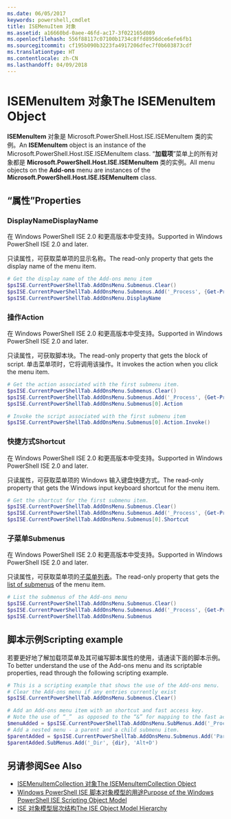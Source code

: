 ```yaml
---
ms.date: 06/05/2017
keywords: powershell,cmdlet
title: ISEMenuItem 对象
ms.assetid: a16660bd-0aee-46fd-ac17-3f022165d089
ms.openlocfilehash: 556f88117c07100b1734c8ffd8956dce6efe6fb1
ms.sourcegitcommit: cf195b090b3223fa4917206dfec7f0b603873cdf
ms.translationtype: HT
ms.contentlocale: zh-CN
ms.lasthandoff: 04/09/2018
---
```

# <a name="the-isemenuitem-object"></a><span data-ttu-id="2f629-103">ISEMenuItem 对象</span><span class="sxs-lookup"><span data-stu-id="2f629-103">The ISEMenuItem Object</span></span>

<span data-ttu-id="2f629-104">**ISEMenuItem** 对象是 Microsoft.PowerShell.Host.ISE.ISEMenuItem 类的实例。</span><span class="sxs-lookup"><span data-stu-id="2f629-104">An **ISEMenuItem** object is an instance of the Microsoft.PowerShell.Host.ISE.ISEMenuItem class.</span></span> <span data-ttu-id="2f629-105">“**加载项**”菜单上的所有对象都是 **Microsoft.PowerShell.Host.ISE.ISEMenuItem** 类的实例。</span><span class="sxs-lookup"><span data-stu-id="2f629-105">All menu objects on the **Add-ons** menu are instances of the **Microsoft.PowerShell.Host.ISE.ISEMenuItem** class.</span></span>

## <a name="properties"></a><span data-ttu-id="2f629-106">“属性”</span><span class="sxs-lookup"><span data-stu-id="2f629-106">Properties</span></span>

### <a name="displayname"></a><span data-ttu-id="2f629-107">DisplayName</span><span class="sxs-lookup"><span data-stu-id="2f629-107">DisplayName</span></span>

<span data-ttu-id="2f629-108">在 Windows PowerShell ISE 2.0 和更高版本中受支持。</span><span class="sxs-lookup"><span data-stu-id="2f629-108">Supported in Windows PowerShell ISE 2.0 and later.</span></span>

<span data-ttu-id="2f629-109">只读属性，可获取菜单项的显示名称。</span><span class="sxs-lookup"><span data-stu-id="2f629-109">The read-only property that gets the display name of the menu item.</span></span>

```powershell
# Get the display name of the Add-ons menu item
$psISE.CurrentPowerShellTab.AddOnsMenu.Submenus.Clear()
$psISE.CurrentPowerShellTab.AddOnsMenu.Submenus.Add('_Process', {Get-Process}, 'Alt+P')
$psISE.CurrentPowerShellTab.AddOnsMenu.DisplayName
```

### <a name="action"></a><span data-ttu-id="2f629-110">操作</span><span class="sxs-lookup"><span data-stu-id="2f629-110">Action</span></span>

<span data-ttu-id="2f629-111">在 Windows PowerShell ISE 2.0 和更高版本中受支持。</span><span class="sxs-lookup"><span data-stu-id="2f629-111">Supported in Windows PowerShell ISE 2.0 and later.</span></span>

<span data-ttu-id="2f629-112">只读属性，可获取脚本块。</span><span class="sxs-lookup"><span data-stu-id="2f629-112">The read-only property that gets the block of script.</span></span> <span data-ttu-id="2f629-113">单击菜单项时，它将调用该操作。</span><span class="sxs-lookup"><span data-stu-id="2f629-113">It invokes the action when you click the menu item.</span></span>

```powershell
# Get the action associated with the first submenu item.
$psISE.CurrentPowerShellTab.AddOnsMenu.Submenus.Clear()
$psISE.CurrentPowerShellTab.AddOnsMenu.Submenus.Add('_Process', {Get-Process}, 'Alt+P')
$psISE.CurrentPowerShellTab.AddOnsMenu.Submenus[0].Action

# Invoke the script associated with the first submenu item
$psISE.CurrentPowerShellTab.AddOnsMenu.Submenus[0].Action.Invoke()
```

### <a name="shortcut"></a><span data-ttu-id="2f629-114">快捷方式</span><span class="sxs-lookup"><span data-stu-id="2f629-114">Shortcut</span></span>

<span data-ttu-id="2f629-115">在 Windows PowerShell ISE 2.0 和更高版本中受支持。</span><span class="sxs-lookup"><span data-stu-id="2f629-115">Supported in Windows PowerShell ISE 2.0 and later.</span></span>

<span data-ttu-id="2f629-116">只读属性，可获取菜单项的 Windows 输入键盘快捷方式。</span><span class="sxs-lookup"><span data-stu-id="2f629-116">The read-only property that gets the Windows input keyboard shortcut for the menu item.</span></span>

```powershell
# Get the shortcut for the first submenu item.
$psISE.CurrentPowerShellTab.AddOnsMenu.Submenus.Clear()
$psISE.CurrentPowerShellTab.AddOnsMenu.Submenus.Add('_Process', {Get-Process}, 'Alt+P')
$psISE.CurrentPowerShellTab.AddOnsMenu.Submenus[0].Shortcut
```

### <a name="submenus"></a><span data-ttu-id="2f629-117">子菜单</span><span class="sxs-lookup"><span data-stu-id="2f629-117">Submenus</span></span>

<span data-ttu-id="2f629-118">在 Windows PowerShell ISE 2.0 和更高版本中受支持。</span><span class="sxs-lookup"><span data-stu-id="2f629-118">Supported in Windows PowerShell ISE 2.0 and later.</span></span>

<span data-ttu-id="2f629-119">只读属性，可获取菜单项的[子菜单列表](The-ISEMenuItemCollection-Object.md)。</span><span class="sxs-lookup"><span data-stu-id="2f629-119">The read-only property that gets the [list of submenus](The-ISEMenuItemCollection-Object.md) of the menu item.</span></span>

```powershell
# List the submenus of the Add-ons menu
$psISE.CurrentPowerShellTab.AddOnsMenu.Submenus.Clear()
$psISE.CurrentPowerShellTab.AddOnsMenu.Submenus.Add('_Process', {Get-Process}, 'Alt+P')
$psISE.CurrentPowerShellTab.AddOnsMenu.Submenus
```

## <a name="scripting-example"></a><span data-ttu-id="2f629-120">脚本示例</span><span class="sxs-lookup"><span data-stu-id="2f629-120">Scripting example</span></span>

<span data-ttu-id="2f629-121">若要更好地了解加载项菜单及其可编写脚本属性的使用，请通读下面的脚本示例。</span><span class="sxs-lookup"><span data-stu-id="2f629-121">To better understand the use of the Add-ons menu and its scriptable properties, read through the following scripting example.</span></span>

```powershell
# This is a scripting example that shows the use of the Add-ons menu.
# Clear the Add-ons menu if any entries currently exist
$psISE.CurrentPowerShellTab.AddOnsMenu.Submenus.Clear()

# Add an Add-ons menu item with an shortcut and fast access key.
# Note the use of “_”  as opposed to the “&” for mapping to the fast access key letter for the menu item.
$menuAdded = $psISE.CurrentPowerShellTab.AddOnsMenu.SubMenus.Add('_Process', {Get-Process}, 'Alt+P')
# Add a nested menu - a parent and a child submenu item.
$parentAdded = $psISE.CurrentPowerShellTab.AddOnsMenu.Submenus.Add('Parent', $null, $null)
$parentAdded.SubMenus.Add('_Dir', {dir}, 'Alt+D')
```

## <a name="see-also"></a><span data-ttu-id="2f629-122">另请参阅</span><span class="sxs-lookup"><span data-stu-id="2f629-122">See Also</span></span>

- [<span data-ttu-id="2f629-123">ISEMenuItemCollection 对象</span><span class="sxs-lookup"><span data-stu-id="2f629-123">The ISEMenuItemCollection Object</span></span>](The-ISEMenuItemCollection-Object.md)
- [<span data-ttu-id="2f629-124">Windows PowerShell ISE 脚本对象模型的用途</span><span class="sxs-lookup"><span data-stu-id="2f629-124">Purpose of the Windows PowerShell ISE Scripting Object Model</span></span>](Purpose-of-the-Windows-PowerShell-ISE-Scripting-Object-Model.md)
- [<span data-ttu-id="2f629-125">ISE 对象模型层次结构</span><span class="sxs-lookup"><span data-stu-id="2f629-125">The ISE Object Model Hierarchy</span></span>](The-ISE-Object-Model-Hierarchy.md)